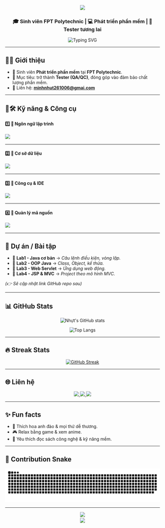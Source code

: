 <div align="center">
  <img src="https://capsule-render.vercel.app/api?type=waving&color=0:FF69B4,100:9370DB&height=200&section=header&text=Nguyễn%20Minh%20Nhựt&fontSize=40&fontColor=fff&animation=fadeIn&fontAlignY=35" />
</div>

<h3 align="center">🎓 Sinh viên FPT Polytechnic | 💻 Phát triển phần mềm | 🎯 Tester tương lai</h3>

<p align="center">
  <img src="https://readme-typing-svg.herokuapp.com?font=Fira+Code&size=22&pause=1000&color=FF69B4&center=true&vCenter=true&width=500&lines=🌸+Welcome+to+my+GitHub+Profile!;💻+Always+learning+new+things;🎯+Target%3A+Become+a+Software+Tester;✨+Let's+code+and+grow+together!" alt="Typing SVG" />
</p>

---

## 👨‍💻 Giới thiệu

* 🌱 Sinh viên **Phát triển phần mềm** tại **FPT Polytechnic**.
* 🎯 Mục tiêu: trở thành **Tester (QA/QC)**, đóng góp vào đảm bảo chất lượng phần mềm.
* 📧 Liên hệ: **[minhnhut261006@gmai.com](mailto:minhnhut261006@gmai.com)**

---

## 🌸🛠 Kỹ năng & Công cụ

#### 1️⃣ 🌸 Ngôn ngữ lập trình

<div align="left">
  <img src="https://skillicons.dev/icons?i=java,js,html,css" height="45"/>
</div>

---

#### 2️⃣ 🌸 Cơ sở dữ liệu

<div align="left">
  <img src="https://skillicons.dev/icons?i=mysql" height="45"/>
</div>

---

#### 3️⃣ 🌸 Công cụ & IDE

<div align="left">
  <img src="https://skillicons.dev/icons?i=vscode,eclipse" height="45"/>
</div>

---

#### 4️⃣ 🌸 Quản lý mã nguồn

<div align="left">
  <img src="https://skillicons.dev/icons?i=git,github" height="45"/>
</div>

---

## 🚀 Dự án / Bài tập

* 📌 **Lab1 - Java cơ bản** → *Câu lệnh điều kiện, vòng lặp.*
* 📌 **Lab2 - OOP Java** → *Class, Object, kế thừa.*
* 📌 **Lab3 - Web Servlet** → *Ứng dụng web động.*
* 📌 **Lab4 - JSP & MVC** → *Project theo mô hình MVC.*

*(👉 Sẽ cập nhật link GitHub repo sau)*

---

## 📊 GitHub Stats

<div align="center">

![Nhựt's GitHub stats](https://github-readme-stats.vercel.app/api?username=nhutdady\&show_icons=true\&theme=tokyonight\&hide_border=true\&border_radius=15)

![Top Langs](https://github-readme-stats.vercel.app/api/top-langs/?username=nhutdady\&layout=compact\&theme=tokyonight\&hide_border=true\&border_radius=15)

</div>

---

## 🔥 Streak Stats

<div align="center">

[![GitHub Streak](https://github-readme-streak-stats.herokuapp.com?user=nhutdady\&theme=tokyonight\&hide_border=true\&border_radius=15)](https://git.io/streak-stats)

</div>

---

## 🌐 Liên hệ

<div align="center">
  <a href="mailto:minhnhut261006@gmai.com">
    <img src="https://img.shields.io/badge/-Gmail-D14836?style=for-the-badge&logo=gmail&logoColor=white" />
  </a>
  <a href="https://www.linkedin.com/">
    <img src="https://img.shields.io/badge/-LinkedIn-0077B5?style=for-the-badge&logo=linkedin&logoColor=white" />
  </a>
  <a href="https://www.facebook.com/">
    <img src="https://img.shields.io/badge/-Facebook-1877F2?style=for-the-badge&logo=facebook&logoColor=white" />
  </a>
</div>

---

## ✨ Fun facts

* 🌸 Thích hoa anh đào & mọi thứ dễ thương.
* 🎮 Relax bằng game & xem anime.
* 📖 Yêu thích đọc sách công nghệ & kỹ năng mềm.

---

## 🐍 Contribution Snake

<div align="center">
  <img src="https://github.com/Platane/snk/raw/output/github-contribution-grid-snake.svg" alt="snake" />
</div>

---

<div align="center">
  <img src="https://komarev.com/ghpvc/?username=nhutdady&label=Visitors&color=ff69b4&style=flat-square" />
</div>

<div align="center">
  <img src="https://capsule-render.vercel.app/api?type=waving&color=0:FF69B4,100:9370DB&height=120&section=footer" />
</div>
